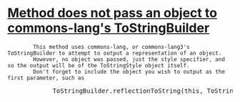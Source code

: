 # [Method does not pass an object to commons-lang's ToStringBuilder](http://fb-contrib.sourceforge.net/bugdescriptions.html#SPP_WRONG_COMMONS_TO_STRING_OBJECT)

			This method uses commons-lang, or commons-lang3's ToStringBuilder to attempt to output a representation of an object.
			However, no object was passed, just the style specifier, and so the output will be of the ToStringStyle object itself.
			Don't forget to include the object you wish to output as the first parameter, such as

<pre>
			ToStringBuilder.reflectionToString(this, ToStringStyle.SHORT_PREFIX_STYLE);
			</pre>